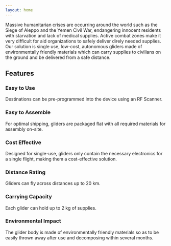 ```yaml
---
layout: home
---
```


Massive humanitarian crises are occurring around the world such as the Siege of Aleppo and the Yemen Civil War, endangering innocent residents with starvation and lack of medical supplies. Active combat zones make it very difficult for aid organizations to safely deliver direly needed supplies. Our solution is single use, low-cost, autonomous gliders made of environmentally friendly materials which can carry supplies to civilians on the ground and be delivered from a safe distance.

## Features
### Easy to Use
Destinations can be pre-programmed into the device using an RF Scanner.

### Easy to Assemble
For optimal shipping, gliders are packaged flat with all required materials for assembly on-site.

### Cost Effective
Designed for single-use, gliders only contain the necessary electronics for a single flight, making them a cost-effective solution.

### Distance Rating
Gliders can fly across distances up to 20 km.

### Carrying Capacity
Each glider can hold up to 2 kg of supplies.

### Environmental Impact
The glider body is made of environmentally friendly materials so as to be easily thrown away after use and decomposing within several months.

